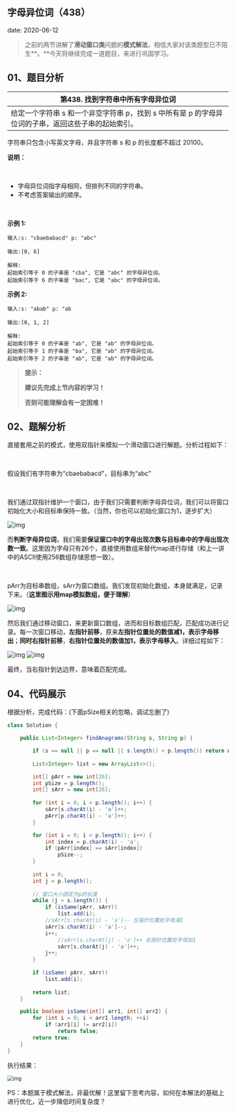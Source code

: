  
## 字母异位词（438）
date: 2020-06-12
 


> 之前的两节讲解了**滑动窗口类**问题的**模式解法**，相信大家对该类题型已不陌生**。**今天将继续完成一道题目，来进行巩固学习。

## 01、题目分析

| 第438. 找到字符串中所有字母异位词                            |
| ------------------------------------------------------------ |
| 给定一个字符串 s 和一个非空字符串 p，找到 s 中所有是 p 的字母异位词的子串，返回这些子串的起始索引。 |

字符串只包含小写英文字母，并且字符串 s 和 p 的长度都不超过 20100。

**说明：**

<br/>

- 字母异位词指字母相同，但排列不同的字符串。
- 不考虑答案输出的顺序。

<br/>

**示例 1:**

```
输入:s: "cbaebabacd" p: "abc"

输出:[0, 6]

解释:
起始索引等于 0 的子串是 "cba", 它是 "abc" 的字母异位词。
起始索引等于 6 的子串是 "bac", 它是 "abc" 的字母异位词。
```

**示例 2:**

```
输入:s: "abab" p: "ab

输出:[0, 1, 2]

解释:
起始索引等于 0 的子串是 "ab", 它是 "ab" 的字母异位词。
起始索引等于 1 的子串是 "ba", 它是 "ab" 的字母异位词。
起始索引等于 2 的子串是 "ab", 它是 "ab" 的字母异位词。
```

> **提示：**
>
> **建议先完成上节内容的学习！**
>
> **否则可能理解会有一定困难！**

## 02、题解分析

直接套用之前的模式，使用双指针来模拟一个滑动窗口进行解题。分析过程如下：

<br/>

假设我们有字符串为“cbaebabacd”，目标串为“abc”

<br/>

我们通过双指针维护一个窗口，由于我们只需要判断字母异位词，我们可以将窗口初始化大小和目标串保持一致。（当然，你也可以初始化窗口为1，逐步扩大）

<img src="./503/1.jpg" alt="img"  />

而**判断字母异位词**，我们需要**保证窗口中的字母出现次数与目标串中的字母出现次数一致**。这里因为字母只有26个，直接使用数组来替代map进行存储（和上一讲中的ASCII使用256数组存储思想一致）。

<br/>

pArr为目标串数组，sArr为窗口数组。我们发现初始化数组，本身就满足，记录下来。（**这里图示用map模拟数组，便于理解**）

<img src="./503/2.jpg" alt="img"  />

然后我们通过移动窗口，来更新窗口数组，进而和目标数组匹配，匹配成功进行记录。每一次窗口移动，**左指针前移**，原来**左指针位置处的数值减1，表示字母移出**；**同时右指针前移**，**右指针位置处的数值加1，表示字母移入**。详细过程如下：

<img src="./503/3.jpg" alt="img"  />

<img src="./503/4.jpg" alt="img"  />

最终，当右指针到达边界，意味着匹配完成。

## 04、代码展示

根据分析，完成代码：(下面pSize相关的忽略，调试忘删了)

```java
class Solution {

    public List<Integer> findAnagrams(String s, String p) {

        if (s == null || p == null || s.length() < p.length()) return new ArrayList<>();
        
        List<Integer> list = new ArrayList<>();

        int[] pArr = new int[26];
        int pSize = p.length();
        int[] sArr = new int[26];
    
        for (int i = 0; i < p.length(); i++) {
            sArr[s.charAt(i) - 'a']++;  
            pArr[p.charAt(i) - 'a']++;
        }

        for (int i = 0; i < p.length(); i++) {
            int index = p.charAt(i) - 'a';
            if (pArr[index] == sArr[index]) 
                pSize--;
        }
        
        int i = 0;
        int j = p.length();
        
        // 窗口大小固定为p的长度
        while (j < s.length()) {
            if (isSame(pArr, sArr))
                list.add(i);            
            //sArr[s.charAt(i) - 'a']-- 左指针位置处字母减1
            sArr[s.charAt(i) - 'a']--;
            i++;
                //sArr[s.charAt(j) - 'a']++ 右指针位置处字母加1
                sArr[s.charAt(j) - 'a']++;
            j++;
        }
        
        if (isSame( pArr, sArr))
            list.add(i);
        
        return list;
    }

    public boolean isSame(int[] arr1, int[] arr2) {
        for (int i = 0; i < arr1.length; ++i)
            if (arr1[i] != arr2[i])
                return false;
        return true;
    }
}
```

执行结果：

<img src="./503/5.jpg" alt="img" style="zoom:80%;" />

PS：本题属于模式解法，非最优解！这里留下思考内容，如何在本解法的基础上进行优化，近一步降低时间复杂度？

